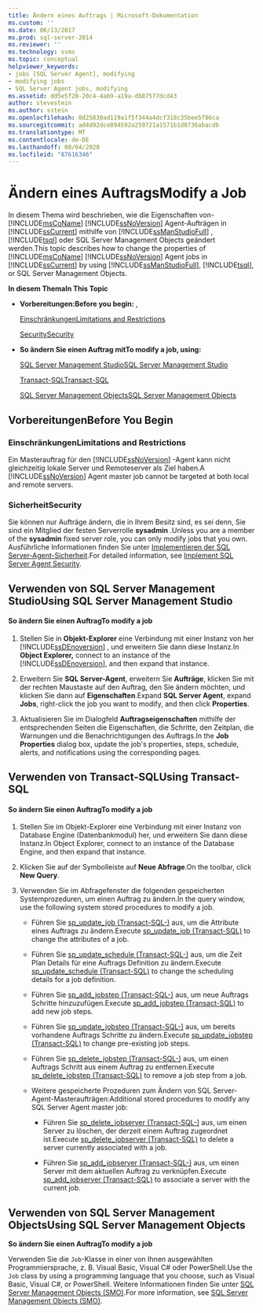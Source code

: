 ```yaml
---
title: Ändern eines Auftrags | Microsoft-Dokumentation
ms.custom: ''
ms.date: 06/13/2017
ms.prod: sql-server-2014
ms.reviewer: ''
ms.technology: ssms
ms.topic: conceptual
helpviewer_keywords:
- jobs [SQL Server Agent], modifying
- modifying jobs
- SQL Server Agent jobs, modifying
ms.assetid: dd5e5f20-20c4-4ab9-a19a-db87577dcd43
author: stevestein
ms.author: sstein
ms.openlocfilehash: 0d25830ad119a1f5f344a4dcf318c35bee5f86ca
ms.sourcegitcommit: ad4d92dce894592a259721a1571b1d8736abacdb
ms.translationtype: MT
ms.contentlocale: de-DE
ms.lasthandoff: 08/04/2020
ms.locfileid: "87616346"
---
```

# <a name="modify-a-job"></a><span data-ttu-id="d0e7e-102">Ändern eines Auftrags</span><span class="sxs-lookup"><span data-stu-id="d0e7e-102">Modify a Job</span></span>
  <span data-ttu-id="d0e7e-103">In diesem Thema wird beschrieben, wie die Eigenschaften von- [!INCLUDE[msCoName](../../includes/msconame-md.md)] [!INCLUDE[ssNoVersion](../../includes/ssnoversion-md.md)] Agent-Aufträgen in [!INCLUDE[ssCurrent](../../includes/sscurrent-md.md)] mithilfe von [!INCLUDE[ssManStudioFull](../../includes/ssmanstudiofull-md.md)] , [!INCLUDE[tsql](../../includes/tsql-md.md)] oder SQL Server Management Objects geändert werden.</span><span class="sxs-lookup"><span data-stu-id="d0e7e-103">This topic describes how to change the properties of [!INCLUDE[msCoName](../../includes/msconame-md.md)] [!INCLUDE[ssNoVersion](../../includes/ssnoversion-md.md)] Agent jobs in [!INCLUDE[ssCurrent](../../includes/sscurrent-md.md)] by using [!INCLUDE[ssManStudioFull](../../includes/ssmanstudiofull-md.md)], [!INCLUDE[tsql](../../includes/tsql-md.md)], or SQL Server Management Objects.</span></span>  
  
 <span data-ttu-id="d0e7e-104">**In diesem Thema**</span><span class="sxs-lookup"><span data-stu-id="d0e7e-104">**In This Topic**</span></span>  
  
-   <span data-ttu-id="d0e7e-105">**Vorbereitungen:**</span><span class="sxs-lookup"><span data-stu-id="d0e7e-105">**Before you begin:** ,</span></span>  
  
     [<span data-ttu-id="d0e7e-106">Einschränkungen</span><span class="sxs-lookup"><span data-stu-id="d0e7e-106">Limitations and Restrictions</span></span>](#Restrictions)  
  
     [<span data-ttu-id="d0e7e-107">Security</span><span class="sxs-lookup"><span data-stu-id="d0e7e-107">Security</span></span>](#Security)  
  
-   <span data-ttu-id="d0e7e-108">**So ändern Sie einen Auftrag mit**</span><span class="sxs-lookup"><span data-stu-id="d0e7e-108">**To modify a job, using:**</span></span>  
  
     [<span data-ttu-id="d0e7e-109">SQL Server Management Studio</span><span class="sxs-lookup"><span data-stu-id="d0e7e-109">SQL Server Management Studio</span></span>](#SSMS)  
  
     [<span data-ttu-id="d0e7e-110">Transact-SQL</span><span class="sxs-lookup"><span data-stu-id="d0e7e-110">Transact-SQL</span></span>](#TSQL)  
  
     [<span data-ttu-id="d0e7e-111">SQL Server Management Objects</span><span class="sxs-lookup"><span data-stu-id="d0e7e-111">SQL Server Management Objects</span></span>](#SMO)  
  
##  <a name="before-you-begin"></a><a name="BeforeYouBegin"></a> <span data-ttu-id="d0e7e-112">Vorbereitungen</span><span class="sxs-lookup"><span data-stu-id="d0e7e-112">Before You Begin</span></span>  
  
###  <a name="limitations-and-restrictions"></a><a name="Restrictions"></a> <span data-ttu-id="d0e7e-113">Einschränkungen</span><span class="sxs-lookup"><span data-stu-id="d0e7e-113">Limitations and Restrictions</span></span>  
 <span data-ttu-id="d0e7e-114">Ein Masterauftrag für den [!INCLUDE[ssNoVersion](../../includes/ssnoversion-md.md)] -Agent kann nicht gleichzeitig lokale Server und Remoteserver als Ziel haben.</span><span class="sxs-lookup"><span data-stu-id="d0e7e-114">A [!INCLUDE[ssNoVersion](../../includes/ssnoversion-md.md)] Agent master job cannot be targeted at both local and remote servers.</span></span>  
  
###  <a name="security"></a><a name="Security"></a> <span data-ttu-id="d0e7e-115">Sicherheit</span><span class="sxs-lookup"><span data-stu-id="d0e7e-115">Security</span></span>  
 <span data-ttu-id="d0e7e-116">Sie können nur Aufträge ändern, die in Ihrem Besitz sind, es sei denn, Sie sind ein Mitglied der festen Serverrolle **sysadmin** .</span><span class="sxs-lookup"><span data-stu-id="d0e7e-116">Unless you are a member of the **sysadmin** fixed server role, you can only modify jobs that you own.</span></span> <span data-ttu-id="d0e7e-117">Ausführliche Informationen finden Sie unter [Implementieren der SQL Server-Agent-Sicherheit](implement-sql-server-agent-security.md).</span><span class="sxs-lookup"><span data-stu-id="d0e7e-117">For detailed information, see [Implement SQL Server Agent Security](implement-sql-server-agent-security.md).</span></span>  
  
##  <a name="using-sql-server-management-studio"></a><a name="SSMS"></a> <span data-ttu-id="d0e7e-118">Verwenden von SQL Server Management Studio</span><span class="sxs-lookup"><span data-stu-id="d0e7e-118">Using SQL Server Management Studio</span></span>  
  
#### <a name="to-modify-a-job"></a><span data-ttu-id="d0e7e-119">So ändern Sie einen Auftrag</span><span class="sxs-lookup"><span data-stu-id="d0e7e-119">To modify a job</span></span>  
  
1.  <span data-ttu-id="d0e7e-120">Stellen Sie in **Objekt-Explorer** eine Verbindung mit einer Instanz von her [!INCLUDE[ssDEnoversion](../../includes/ssdenoversion-md.md)] , und erweitern Sie dann diese Instanz.</span><span class="sxs-lookup"><span data-stu-id="d0e7e-120">In **Object Explorer,** connect to an instance of the [!INCLUDE[ssDEnoversion](../../includes/ssdenoversion-md.md)], and then expand that instance.</span></span>  
  
2.  <span data-ttu-id="d0e7e-121">Erweitern Sie **SQL Server-Agent**, erweitern Sie **Aufträge**, klicken Sie mit der rechten Maustaste auf den Auftrag, den Sie ändern möchten, und klicken Sie dann auf **Eigenschaften**.</span><span class="sxs-lookup"><span data-stu-id="d0e7e-121">Expand **SQL Server Agent**, expand **Jobs**, right-click the job you want to modify, and then click **Properties**.</span></span>  
  
3.  <span data-ttu-id="d0e7e-122">Aktualisieren Sie im Dialogfeld **Auftragseigenschaften** mithilfe der entsprechenden Seiten die Eigenschaften, die Schritte, den Zeitplan, die Warnungen und die Benachrichtigungen des Auftrags.</span><span class="sxs-lookup"><span data-stu-id="d0e7e-122">In the **Job Properties** dialog box, update the job's properties, steps, schedule, alerts, and notifications using the corresponding pages.</span></span>  
  
##  <a name="using-transact-sql"></a><a name="TSQL"></a> <span data-ttu-id="d0e7e-123">Verwenden von Transact-SQL</span><span class="sxs-lookup"><span data-stu-id="d0e7e-123">Using Transact-SQL</span></span>  
  
#### <a name="to-modify-a-job"></a><span data-ttu-id="d0e7e-124">So ändern Sie einen Auftrag</span><span class="sxs-lookup"><span data-stu-id="d0e7e-124">To modify a job</span></span>  
  
1.  <span data-ttu-id="d0e7e-125">Stellen Sie im Objekt-Explorer eine Verbindung mit einer Instanz von Database Engine (Datenbankmodul) her, und erweitern Sie dann diese Instanz.</span><span class="sxs-lookup"><span data-stu-id="d0e7e-125">In Object Explorer, connect to an instance of the Database Engine, and then expand that instance.</span></span>  
  
2.  <span data-ttu-id="d0e7e-126">Klicken Sie auf der Symbolleiste auf **Neue Abfrage**.</span><span class="sxs-lookup"><span data-stu-id="d0e7e-126">On the toolbar, click **New Query**.</span></span>  
  
3.  <span data-ttu-id="d0e7e-127">Verwenden Sie im Abfragefenster die folgenden gespeicherten Systemprozeduren, um einen Auftrag zu ändern.</span><span class="sxs-lookup"><span data-stu-id="d0e7e-127">In the query window, use the following system stored procedures to modify a job.</span></span>  
  
    -   <span data-ttu-id="d0e7e-128">Führen Sie [sp_update_job &#40;Transact-SQL-&#41;](/sql/relational-databases/system-stored-procedures/sp-update-job-transact-sql) aus, um die Attribute eines Auftrags zu ändern.</span><span class="sxs-lookup"><span data-stu-id="d0e7e-128">Execute [sp_update_job &#40;Transact-SQL&#41;](/sql/relational-databases/system-stored-procedures/sp-update-job-transact-sql) to change the attributes of a job.</span></span>  
  
    -   <span data-ttu-id="d0e7e-129">Führen Sie [sp_update_schedule &#40;Transact-SQL-&#41;](/sql/relational-databases/system-stored-procedures/sp-update-schedule-transact-sql) aus, um die Zeit Plan Details für eine Auftrags Definition zu ändern.</span><span class="sxs-lookup"><span data-stu-id="d0e7e-129">Execute [sp_update_schedule &#40;Transact-SQL&#41;](/sql/relational-databases/system-stored-procedures/sp-update-schedule-transact-sql) to change the scheduling details for a job definition.</span></span>  
  
    -   <span data-ttu-id="d0e7e-130">Führen Sie [sp_add_jobstep &#40;Transact-SQL-&#41;](/sql/relational-databases/system-stored-procedures/sp-add-jobstep-transact-sql) aus, um neue Auftrags Schritte hinzuzufügen.</span><span class="sxs-lookup"><span data-stu-id="d0e7e-130">Execute [sp_add_jobstep &#40;Transact-SQL&#41;](/sql/relational-databases/system-stored-procedures/sp-add-jobstep-transact-sql) to add new job steps.</span></span>  
  
    -   <span data-ttu-id="d0e7e-131">Führen Sie [sp_update_jobstep &#40;Transact-SQL-&#41;](/sql/relational-databases/system-stored-procedures/sp-update-jobstep-transact-sql) aus, um bereits vorhandene Auftrags Schritte zu ändern.</span><span class="sxs-lookup"><span data-stu-id="d0e7e-131">Execute [sp_update_jobstep &#40;Transact-SQL&#41;](/sql/relational-databases/system-stored-procedures/sp-update-jobstep-transact-sql) to change pre-existing job steps.</span></span>  
  
    -   <span data-ttu-id="d0e7e-132">Führen Sie [sp_delete_jobstep &#40;Transact-SQL-&#41;](/sql/relational-databases/system-stored-procedures/sp-delete-jobstep-transact-sql) aus, um einen Auftrags Schritt aus einem Auftrag zu entfernen.</span><span class="sxs-lookup"><span data-stu-id="d0e7e-132">Execute [sp_delete_jobstep &#40;Transact-SQL&#41;](/sql/relational-databases/system-stored-procedures/sp-delete-jobstep-transact-sql) to remove a job step from a job.</span></span>  
  
    -   <span data-ttu-id="d0e7e-133">Weitere gespeicherte Prozeduren zum Ändern von SQL Server-Agent-Masteraufträgen:</span><span class="sxs-lookup"><span data-stu-id="d0e7e-133">Additional stored procedures to modify any SQL Server Agent master job:</span></span>  
  
        -   <span data-ttu-id="d0e7e-134">Führen Sie [sp_delete_jobserver &#40;Transact-SQL-&#41;](/sql/relational-databases/system-stored-procedures/sp-delete-jobserver-transact-sql) aus, um einen Server zu löschen, der derzeit einem Auftrag zugeordnet ist.</span><span class="sxs-lookup"><span data-stu-id="d0e7e-134">Execute [sp_delete_jobserver &#40;Transact-SQL&#41;](/sql/relational-databases/system-stored-procedures/sp-delete-jobserver-transact-sql) to delete a server currently associated with a job.</span></span>  
  
        -   <span data-ttu-id="d0e7e-135">Führen Sie [sp_add_jobserver &#40;Transact-SQL-&#41;](/sql/relational-databases/system-stored-procedures/sp-add-jobserver-transact-sql) aus, um einen Server mit dem aktuellen Auftrag zu verknüpfen.</span><span class="sxs-lookup"><span data-stu-id="d0e7e-135">Execute [sp_add_jobserver &#40;Transact-SQL&#41;](/sql/relational-databases/system-stored-procedures/sp-add-jobserver-transact-sql) to associate a server with the current job.</span></span>  
  
##  <a name="using-sql-server-management-objects"></a><a name="SMO"></a><span data-ttu-id="d0e7e-136">Verwenden von SQL Server Management Objects</span><span class="sxs-lookup"><span data-stu-id="d0e7e-136">Using SQL Server Management Objects</span></span>  
 <span data-ttu-id="d0e7e-137">**So ändern Sie einen Auftrag**</span><span class="sxs-lookup"><span data-stu-id="d0e7e-137">**To modify a job**</span></span>  
  
 <span data-ttu-id="d0e7e-138">Verwenden Sie die `Job`-Klasse in einer von Ihnen ausgewählten Programmiersprache, z. B. Visual Basic, Visual C# oder PowerShell.</span><span class="sxs-lookup"><span data-stu-id="d0e7e-138">Use the `Job` class by using a programming language that you choose, such as Visual Basic, Visual C#, or PowerShell.</span></span> <span data-ttu-id="d0e7e-139">Weitere Informationen finden Sie unter [SQL Server Management Objects (SMO)](https://msdn.microsoft.com/library/ms162169.aspx).</span><span class="sxs-lookup"><span data-stu-id="d0e7e-139">For more information, see [SQL Server Management Objects (SMO)](https://msdn.microsoft.com/library/ms162169.aspx).</span></span>  
  
  
